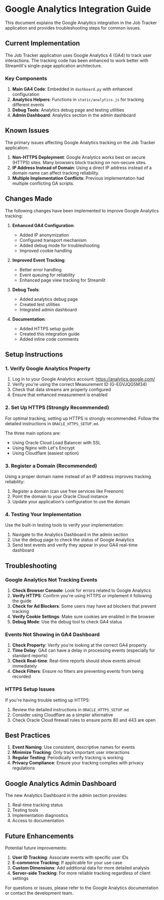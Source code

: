 # Google Analytics Integration Guide

This document explains the Google Analytics integration in the Job Tracker application and provides troubleshooting steps for common issues.

## Current Implementation

The Job Tracker application uses Google Analytics 4 (GA4) to track user interactions. The tracking code has been enhanced to work better with Streamlit's single-page application architecture.

### Key Components

1. **Main GA4 Code**: Embedded in `dashboard.py` with enhanced configuration
2. **Analytics Helpers**: Functions in `static/analytics.js` for tracking different events
3. **Debug Tools**: Analytics debug page and testing utilities
4. **Admin Dashboard**: Analytics section in the admin dashboard

## Known Issues

The primary issues affecting Google Analytics tracking on the Job Tracker application:

1. **Non-HTTPS Deployment**: Google Analytics works best on secure (HTTPS) sites. Many browsers block tracking on non-secure sites.
2. **IP Address Instead of Domain**: Using a direct IP address instead of a domain name can affect tracking reliability.
3. **Multiple Implementation Conflicts**: Previous implementation had multiple conflicting GA scripts.

## Changes Made

The following changes have been implemented to improve Google Analytics tracking:

1. **Enhanced GA4 Configuration**:
   - Added IP anonymization
   - Configured transport mechanism
   - Added debug mode for troubleshooting
   - Improved cookie handling

2. **Improved Event Tracking**:
   - Better error handling
   - Event queuing for reliability
   - Enhanced page view tracking for Streamlit

3. **Debug Tools**:
   - Added analytics debug page
   - Created test utilities
   - Integrated admin dashboard

4. **Documentation**:
   - Added HTTPS setup guide
   - Created this integration guide
   - Added inline code comments

## Setup Instructions

### 1. Verify Google Analytics Property

1. Log in to your Google Analytics account: https://analytics.google.com/
2. Verify you're using the correct Measurement ID (G-EGVJQG5M34)
3. Check that data streams are properly configured
4. Ensure that enhanced measurement is enabled

### 2. Set Up HTTPS (Strongly Recommended)

For optimal tracking, setting up HTTPS is strongly recommended. Follow the detailed instructions in `ORACLE_HTTPS_SETUP.md`.

The three main options are:
- Using Oracle Cloud Load Balancer with SSL
- Using Nginx with Let's Encrypt
- Using Cloudflare (easiest option)

### 3. Register a Domain (Recommended)

Using a proper domain name instead of an IP address improves tracking reliability:
1. Register a domain (can use free services like Freenom)
2. Point the domain to your Oracle Cloud instance
3. Update your application's configuration to use the domain

### 4. Testing Your Implementation

Use the built-in testing tools to verify your implementation:

1. Navigate to the Analytics Dashboard in the admin section
2. Use the debug page to check the status of Google Analytics
3. Send test events and verify they appear in your GA4 real-time dashboard

## Troubleshooting

### Google Analytics Not Tracking Events

1. **Check Browser Console**: Look for errors related to Google Analytics
2. **Verify HTTPS**: Confirm you're using HTTPS or implement it following the guide
3. **Check for Ad Blockers**: Some users may have ad blockers that prevent tracking
4. **Verify Cookie Settings**: Make sure cookies are enabled in the browser
5. **Debug Mode**: Use the debug tool to check GA4 status

### Events Not Showing in GA4 Dashboard

1. **Check Property**: Verify you're looking at the correct GA4 property
2. **Time Delay**: GA4 can have a delay in processing events (especially for standard reports)
3. **Check Real-time**: Real-time reports should show events almost immediately
4. **Check Filters**: Ensure no filters are preventing events from being recorded

### HTTPS Setup Issues

If you're having trouble setting up HTTPS:
1. Review the detailed instructions in `ORACLE_HTTPS_SETUP.md`
2. Consider using Cloudflare as a simpler alternative
3. Check Oracle Cloud firewall rules to ensure ports 80 and 443 are open

## Best Practices

1. **Event Naming**: Use consistent, descriptive names for events
2. **Minimize Tracking**: Only track important user interactions
3. **Regular Testing**: Periodically verify tracking is working
4. **Privacy Compliance**: Ensure your tracking complies with privacy regulations

## Google Analytics Admin Dashboard

The new Analytics Dashboard in the admin section provides:
1. Real-time tracking status
2. Testing tools
3. Implementation diagnostics
4. Access to documentation

## Future Enhancements

Potential future improvements:
1. **User ID Tracking**: Associate events with specific user IDs
2. **E-commerce Tracking**: If applicable for your use case
3. **Custom Dimensions**: Add additional data for more detailed analysis
4. **Server-side Tracking**: For more reliable tracking regardless of client settings

For questions or issues, please refer to the Google Analytics documentation or contact the development team.
